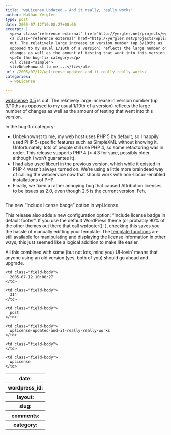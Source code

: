 ```yaml
---
title: 'wpLicense Updated — And it really, really works'
author: Nathan Yergler
type: post
date: 2005-07-12T10:08:27+00:00
excerpt: |
  <p><a class="reference external" href="http://yergler.net/projects/wplicense">wpLicense</a>
  <a class="reference external" href="http://yergler.net/projects/wplicense/download-wplicense">0.5</a> is
  out. The relatively large increase in version number (up 3/10ths as
  opposed to my usual 1/10th of a version) reflects the large number of
  changes as well as the amount of testing that went into this version.</p>
  <p>In the bug-fix category:</p>
  <ul class="simple">
  <li>Unbeknownst to me ...</li></ul>
url: /2005/07/12/wplicense-updated-and-it-really-really-works/
categories:
  - wpLicense

---
```

[wpLicense][1]  [0.5][2]  is out. The relatively large increase in version number (up 3/10ths as opposed to my usual 1/10th of a version) reflects the large number of changes as well as the amount of testing that went into this version.

In the bug-fix category:

<ul class="simple">
  <li>
    Unbeknownst to me, my web host uses <span class="caps">PHP</span> 5 by default, so I happily used <span class="caps">PHP</span> 5-specific features such as SimpleXML without knowing it. Unfortunately, lots of people still use <span class="caps">PHP</span> 4, so some refactoring was in order. This release supports <span class="caps">PHP</span> 4 (> 4.3 for sure, possibly older although I won’t guarantee it).
  </li>
  <li>
    I had also used libcurl in the previous version, which while it existed in <span class="caps">PHP</span> 4 wasn’t always turned on. We’re using a little more braindead way of calling the webservice now that should work with non-libcurl-enabled installations of <span class="caps">PHP</span>.
  </li>
  <li>
    Finally, we fixed a rather annoying bug that caused Attribution licenses to be issues as 2.0, even though 2.5 is the current version. Feh.
  </li>
</ul>

<div class="figure">
  <img alt="" src="http://yergler.net/blog/images/includelicensebadge.png" />

  <p class="caption">
    The new &#8220;Include license badge&#8221; option in wpLicense.
  </p>
</div>

This release also adds a new configuration option: “Include license badge in default footer”. If you use the default WordPress theme (or probably 90% of the other themes out there that call wpfooter(); ), checking this saves you the hassle of manually editting your template. The [template functions][3]  are still available for manipulating and displaying the license information in other ways, this just seemed like a logical addition to make life easier.

All this combined with some (but not lots, mind you) <span class="caps">UI</span>-lovin’ means that anyone using an old version (yes, both of you) should go ahead and upgrade.

<table class="docutils field-list" frame="void" rules="none">
  <col class="field-name" /> <col class="field-body" /> <tr class="field">
    <th class="field-name">
      date:
    </th>

    <td class="field-body">
      2005-07-12 10:08:27
    </td>
  </tr>

  <tr class="field">
    <th class="field-name">
      wordpress_id:
    </th>

    <td class="field-body">
      314
    </td>
  </tr>

  <tr class="field">
    <th class="field-name">
      layout:
    </th>

    <td class="field-body">
      post
    </td>
  </tr>

  <tr class="field">
    <th class="field-name">
      slug:
    </th>

    <td class="field-body">
      wplicense-updated-and-it-really-really-works
    </td>
  </tr>

  <tr class="field">
    <th class="field-name">
      comments:
    </th>

    <td class="field-body">
    </td>
  </tr>

  <tr class="field">
    <th class="field-name">
      category:
    </th>

    <td class="field-body">
      wpLicense
    </td>
  </tr>
</table>

 [1]: http://yergler.net/projects/wplicense
 [2]: http://yergler.net/projects/wplicense/download-wplicense
 [3]: http://yergler.net/projects/wplicense/wplicense-function-reference/